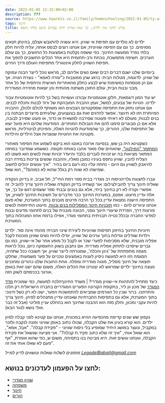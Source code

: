 ```yaml
---
date: 2022-01-05 12:32:00+02:00
description: ???
source: https://www.haaretz.co.il/family/homeschooling/2022-01-05/ty-article/.premium/0000017f-f8ba-d044-adff-fbfba6980000
tags: חינוך
title: עלינו לחנך את ילדינו, כך שאי-שוויון יהיה עבורם מושג בלתי נתפס
---
```


ילדים לא נולדים עם תפיסת אי שוויון. היא עשויה להתגבש אצלם, בהינתן תנאים מסוימים. כך גם עם תפיסה שוויונית; אם אנחנו רוצים לבסס אותה, עליה להיות חלק בלתי נפרד ממעשה החינוך. כפי ששפה נקלטת באמצעות כל החושים, כך גם עולם הערכים. חשיפה מתמשכת, נוכחת ורב-תחומית היא אחד הכלים החשובים להפוך את תפיסת השוויון לחלק אינטגרלי מתפיסת העולם ודרך החיים. 

ביומיום שלנו ישנם דברים רבים שאם נשים אליהם לב, מראש נוכל לייצר הבנה עמוקה של שוויון. לדוגמה, מטלות הבית: ברגע שהן ממוצבות כ"עזרה לאמא" - נוצרת הטיה. אך אם הן מנוסחות כמשימות שיש לבצע כחלק מהאחריות האישית והיחסית של כל אחד מבני ובנות הבית, עולם התוכן משתנה מהותית והן יוצאות מהזירה המגדרית. 

יש עוד המון דוגמאות, חלקן אוטומטיות עבורנו ועשויות בשל כך להיות אוטומטיות עבור ילדינו. הטיות של צבעים, למשל, ועמן ההבניה המובהקת של ורוד לבנות ותכלת לבנים. אם אנחנו נחזק את התפיסה שספקטרום הצבעים הוא משותף לכולם ולכולן, ההבניה המיותרת הזו לא תיווצר. אפשר להדגים זאת גם בצעצועים, שלעיתים מייצרים הבחנה בין בנים לבנות; מעולם לא ראיתי פעוטה שסירבה למשאית או כדור, או פעוט שסירב לבובה, אלא אם כן מבוגרים סימנו להם את הגבולות המותרים. המודעות שלהם היא פועל יוצא של התפיסות שלנו, ההורים, כך שהמודעות להטיות האלה, והפיכתן לניטרליות, מראש מקטינה את ההטיות שנוצרות אצל הילדים והילדות. 

כשקטינא היה בן שש, בנסיעה ארוכה באוטו הוא ביקש לשמוע את הסיפור מאחורי [המחזמר "המילטון"](/gallery/theater/2016-06-13/ty-article/0000017f-e1c0-d568-ad7f-f3eb58260000), שהאחים שלו מאוד אהבו באותה תקופה. כששמע שמדובר במחזה המתאר מציאות בה יש זכויות לגברים בלבד והיעדר זכויות שוות לנשים הוא פשוט לא הצליח להבין. שוויון נתפס בעיניו כמובן מאליו, וההבנה שנשים צריכות במידה רבה להיאבק לשוויון גם היום - נחתה עליו כמו רעם ביום בהיר. "איך אנשים יכולים לחשוב שמישהו לא שווה רק בגלל שהוא לא כמוהם?", הוא שאל. 

 עברו לתצוגת גלריהניסוח רב מגדרי בבית ספר רמת החי"ל, תל אביב. זו בדיוק הנקודה שאליה חינוך צריך להובילצילום: אור קשתיזו בדיוק הנקודה שאליה חינוך צריך להוביל. זה אפשרי וקורה לא רק בחינוך ביתי, אלא גם בגנים ובבתי ספר ששמים דגש על כך, אך אלה עדיין מיעוט. אמנם, במערכת החינוך כבר מדברים על חשיבות החינוך לשוויון, אך התפיסה הישנה נמצאת עדיין בכל כך הרבה פרטים מובנים בתוך המערכת, שלא פעם אנחנו עיוורים להם - כמו [תוכניות חינוך המסלילות בנים ובנות](/family/2022-01-05/ty-article/.premium/0000017f-f6a3-d460-afff-ffe7cc9a0000), מיעוט התייחסות לנשים פורצות דרך, הפרדת שיעורי חינוך גופני, הכוונה מובנית של בנים לתחומי מדעים ובנות למדעי החברה ובכלל נטייה תבניתית בתחומי מגדר, אפילו ברמת אחוז המנהלות בתוך המערכת. 

חיוניות החינוך בחיזוק תפיסות שוויוניות ליצירת שינוי חברתי מהותי אינה סוד. ילדים וילדות שגדלים וגדלות בתוך ערכים של שוויון, יגדלו להיות נשים שאינן מוכנות לקבל אפליה מובנית, שלא מסכימות לפערי שכר או לקבל כל מופע אחר של אי-שוויון, כמו גם גברים שיסרבו לתחזק אפליה מגדרית. אם נתבונן בשוק התעסוקה כיום, נוכל לראות מגמה מתפתחת של 'גיוון והכלה', שמטרתה לייצר שוויון. אך חשובה ככל שתהיה, המגמה הזו היא למעשה ניסיון לענות באמצעים טכניים על פער משמעותי, שחלקו תוצאה של חינוך מסליל, מוטה מגדרית ומפלה. אחת החובות שלנו כהורים ומחנכים נעוצה בחינוך ילדים שמראש לא יצטרכו את הכלים האלה, משום שהם ישנו זאת באופן אורגני בכניסתם לשוק הזה. 

כיצד מתחיל להתהוות אי-שוויון מגדרי? | משרד החינוךהלכה למעשה, כפי שמוכיח [מדד המגדר](https://yodaat.org/gender-index#%D7%AA%D7%A8%D7%91%D7%95%D7%AA%20%D7%95%D7%AA%D7%A7%D7%A9%D7%95%D7%A8%D7%AA) של מכון וון ליר, בתקופת הקורונה הפערים המגדריים בחברה הישראלית רק הלכו והתרחבו. ברור שבין כל הגורמים שמביאים להתמשכות הפער, ישנו לא רק כשל חינוכי בתוך המערכת, אלא גם בתפיסות החברתיות שאנחנו עדיין מתנהלים לפיהן. חינוך צריך להיות עקבי ומכוון, וחלק מזה הוא ההבנה שחינוך הוא בהחלט עניין פוליטי (אבל זה כבר אולי נושא לטור הבא). 

נקפוץ שש שנים קדימה מהנסיעה ההיא במכונית, אנחנו עם קטינא לפני קבלה למיון ילדים. הוא קורא בעיון את שלט הקבלה, שכולו כתוב באופן שוויוני ופונה לנקבה ולזכר במקביל, ונעצר במושג היחיד שמופיע בלי ניסוח שוויוני - "פקידת קבלה". "אבל, אמא", הוא שואל אותי, "איך זה שלא כתוב פקיד.ת קבלה?". אני מציעה שנשאל את פקידת הקבלה, ואנחנו עושים זאת. היא מביטה בנו בתמיהה, משום ש, כפי שהוא אומרת, "אף פעם לא שאלו אותי את זה". 

*מוזמנים לשלוח שאלות ונושאים לדיון למייל [LegadelBabait@gmail.com](mailto:LegadelBabait@gmail.com)*

לחצו על הפעמון לעדכונים בנושא:
------------------------------

* [שוויון מגדרי](https://www.themarker.com/ty-tag/gender-0000017f-da29-d42c-afff-dffbdaaa0000)
* [משפחה](/ty-tag/family-0000017f-da26-d718-a5ff-faa66fb10000)
* [חינוך](https://www.themarker.com/ty-tag/0000017f-da2f-d494-a17f-de2f87270000)
* [הורים](/ty-tag/parents-0000017f-da26-d432-a77f-df3ff15e0000)